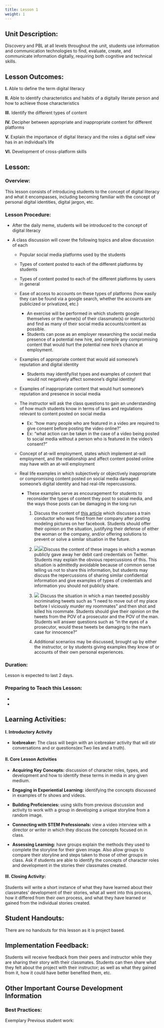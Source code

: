 ```yaml
---
title: Lesson 1
weight: 1
---
```

## Unit Description: 
Discovery and PBL at all levels throughout the unit, students use information and communication technologies to find, evaluate, create, and communicate information digitally, requiring both cognitive and technical skills.

## Lesson Outcomes:
**I.**  Able to define the term digital literacy
    
**II.**   Able to identify characteristics and habits of a digitally literate person and how to achieve those characteristics
    
**III.**   Identify the different types of content
    
**IV.**   Decipher between appropriate and inappropriate content for different platforms
    
**V.**  Explain the importance of digital literacy and the roles a digital self view has in an individual’s life
    
**VI.**   Development of cross-platform skills


## Lesson:
### Overview:

This lesson consists of introducing students to the concept of digital literacy and what it encompasses, including becoming familiar with the concept of personal digital identities, digital jargon, etc.

  

### Lesson Procedure:

-   After the daily meme, students will be introduced to the concept of digital literacy
    
-   A class discussion will cover the following topics and allow discussion of each
    
	-   Popular social media platforms used by the students
    
	-   Types of content posted to each of the different platforms by students
    
	-   Types of content posted to each of the different platforms by users in general
    
	-   Ease of access to accounts on these types of platforms (how easily they can be found via a google search, whether the accounts are publicized or privatized, etc.)
    

		-  An exercise will be performed in which students google themselves or the name(s) of their classmate(s) or instructor(s) and find as many of their social media accounts/content as possible. 
		- Students can pose as an employer researching the social media presence of a potential new hire, and compile any compromising content that would hurt the potential new hire’s chance at employment.
    

	-   Examples of appropriate content that would aid someone’s reputation and digital identity
    	-  Students may identify/list types and examples of content that would not negatively affect someone’s digital identity/
    

	-   Examples of inappropriate content that would hurt someone’s reputation and presence in social media
    
	-   The instructor will ask the class questions to gain an understanding of how much students know in terms of laws and regulations relevant to content posted on social media
		- Ex:  “how many people who are featured in a video are required to give consent before posting the video online?” 
		- Ex: “what action can be taken in the case of a video being posted to social media without a person who is featured in the video’s consent?”
    
	-   Concept of at-will employment, states which implement at-will employment, and the relationship and affect content posted online may have with an at-will employment
    
	-   Real life examples in which subjectively or objectively inappropriate or compromising content posted on social media damaged someone’s digital identity and had real-life repercussions. 
		- These examples serve as encouragement for students to reconsider the types of content they post to social media, and the ways those posts can be damaging in the long run
    

			1.  Discuss the content of [this article](http://www.cbc.ca/news/business/cp-rail-stephanie-katelnikoff-facebook-1.4498140) which discusses a train conductor who was fired from her company after posting modeling pictures on her facebook. Students should offer their opinion on the situation, justifying their defense of either the woman or the company, and/or offering solutions to prevent or solve a similar situation in the future.
    
			2.  ![](https://lh5.googleusercontent.com/ZPql1X4__MTg6T04lkF1gT3lwZfpV1N2Oo1ZrKcUcKFF_Hz7JdiGnfLgqUDQzxiEO8_sQs_75W3DutDoJgB8d5I_HSsIsUJMcUUaKFV7nyc2F9iza87Usu3fBPIDjEflpXqoQPIQ)![](https://lh3.googleusercontent.com/ES-8J7eIJSOBPaHRh_WMTKT7K0MGoxiZ4Xwp7aYKGtGMpn-abs9vF7vk2WWB6FE5Df7kf0w2pf2whmN2AyRHBVeqJtEudU1fmpbp1jDPDuo5WzZTWTgXcEXmvcElMBUs35iKJo4r)Discuss the content of these images in which a woman publicly gave away her debit card credentials on Twitter. Students may explain the obvious repercussions of this. This situation is admittedly avoidable because of common sense telling us not to share this information, but students may discuss the repercussions of sharing similar confidential information and give examples of types of credentials and information you should not publicly share.
    
			3.  ![](https://lh4.googleusercontent.com/J_Z-VU_54mQfoSy02CUTBpg7Z6LmLve-bHAhGHuFfTsKaRAsUUqsujBb_4es6WE2gjU6gVb9IxOp-7BEnNXK0Yw_N63yYvc0Yq72Y6aRVl1qrpelXc2tz9DOx0Xv1g9cLityrQ39) Discuss the situation in which a man tweeted possibly incriminating tweets such as “I need to move out of my place before I viciously murder my roommates” and then shot and killed his roommate. Students should give their opinion on the tweets from the POV of a prosecutor and the POV of the man. Students will answer questions such as “in the eyes of a prosecutor, would these tweets be damaging to the man’s case for innocence?”
    
			4.  Additional scenarios may be discussed, brought up by either the instructor, or by students giving examples they know of or accounts of their own personal experiences.
    

###  Duration: 
Lesson is expected to last 2 days.

###  Preparing to Teach this Lesson:

- 

- 

##  Learning Activities:

#### I. Introductory Activity
-  **Icebreaker:** The class will begin with an icebreaker activity that will stir conversations and or questions(ex:Two lies and a truth).

#### II. Core Lesson Activities
- **Acquiring Key Concepts:** discussion of character roles, types, and development and how to identify these terms in media in any given medium.

- **Engaging in Experiential Learning:** identifying the concepts discussed in examples of tv shows and videos.

- **Building Proficiencies:** using skills from previous discussion and activity to work with a group in developing a unique storyline from a random image.

- **Connecting with STEM Professionals:** view a video interview with a director or writer in which they discuss the concepts focused on in class.

- **Assessing Learning:** have groups explain the methods they used to complete the storyline for their given image. Also allow groups to compare their storyline and steps taken to those of other groups in class. Ask if students are able to identify the concepts of character roles and development in the stories their classmates created.
#### III. Closing Activity: 
 Students will write a short instance of what they have learned about their classmates' development of their stories, what all went into this process, how it differed from their own process, and what they have learned or gained from the individual stories created.



##  Student Handouts:
There are no handouts for this lesson as it is project based.

##  Implementation Feedback: 
Students will receive feedback from their peers and instructor while they are sharing their story with their classmates. Students can then share what they felt about the project with their instructor; as well as what they gained from it, how it could have better benefited them, etc.


## Other Important Course Development Information
### Best Practices:
Exemplary Previous student work: 